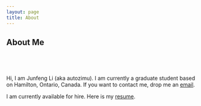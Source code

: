 ```yaml
---
layout: page
title: About
---
```


## About Me

<div style="padding-top: 3em">
</div>

Hi, I am Junfeng Li (aka autozimu). I am currently a graduate student
based on Hamilton, Ontario, Canada. If you want to contact me, drop me
an <a href="mailto:{{ site.author.email }}">email</a>.

I am currently available for hire. Here is my [resume](CV.pdf).
